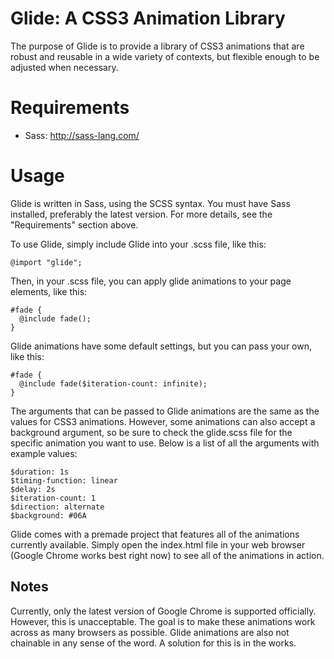 # Glide: A CSS3 Animation Library

The purpose of Glide is to provide a library of CSS3 animations that are robust and reusable in a wide variety of contexts, but flexible enough to be adjusted when necessary.

# Requirements

- Sass: http://sass-lang.com/

# Usage

Glide is written in Sass, using the SCSS syntax. You must have Sass installed, preferably the latest version. For more details, see the "Requirements" section above.

To use Glide, simply include Glide into your .scss file, like this:

    @import "glide";

Then, in your .scss file, you can apply glide animations to your page elements, like this:

    #fade {
      @include fade();
    }

Glide animations have some default settings, but you can pass your own, like this:

    #fade {
      @include fade($iteration-count: infinite);
    }

The arguments that can be passed to Glide animations are the same as the values for CSS3 animations. However, some animations can also accept a background argument, so be sure to check the glide.scss file for the specific animation you want to use. Below is a list of all the arguments with example values:

    $duration: 1s
    $timing-function: linear
    $delay: 2s
    $iteration-count: 1
    $direction: alternate
    $background: #06A

Glide comes with a premade project that features all of the animations currently available. Simply open the index.html file in your web browser (Google Chrome works best right now) to see all of the animations in action. 

## Notes

Currently, only the latest version of Google Chrome is supported officially. However, this is unacceptable. The goal is to make these animations work across as many browsers as possible. Glide animations are also not chainable in any sense of the word. A solution for this is in the works.
